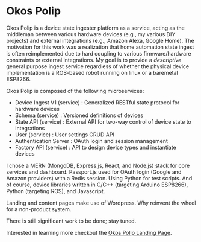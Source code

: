 # Okos Polip
Okos Polip is a device state ingester platform as a service, acting as the middleman between various hardware devices (e.g., my various DIY projects) and external integrations (e.g., Amazon Alexa, Google Home). The motivation for this work was a realization that home automation state ingest is often reimplemented due to hard coupling to various firmware/hardware constraints or external integrations. My goal is to provide a _descriptive_ general purpose ingest service regardless of whether the physical device implementation is a ROS-based robot running on linux or a baremetal ESP8266.

Okos Polip is composed of the following microservices:
- Device Ingest V1 (service) : Generalized RESTful state protocol for hardware devices
- Schema (service) : Versioned definitions of devices
- State API (service) : External API for two-way control of device state to integrations
- User (service) : User settings CRUD API
- Authentication Server : OAuth login and session management
- Factory API (service) : API to design device types and instantiate devices

I chose a MERN (MongoDB, Express.js, React, and Node.js) stack for core services and dashboard. Passport.js used for OAuth login (Google and Amazon providers) with a Redis session. Using Python for test scripts. And of course, device libraries written in C/C++ (targeting Arduino ESP8266), Python (targeting ROS), and Javascript. 

Landing and content pages make use of Wordpress. Why reinvent the wheel for a non-product system.

There is still significant work to be done; stay tuned.

Interested in learning more checkout the [Okos Polip Landing Page](https://www.okospolip.com/).